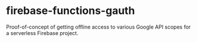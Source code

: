 # firebase-functions-gauth

Proof-of-concept of getting offline access to various Google API scopes for a
serverless Firebase project.
